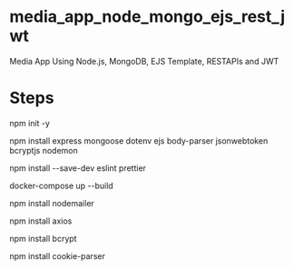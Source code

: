 # media_app_node_mongo_ejs_rest_jwt

Media App Using Node.js, MongoDB, EJS Template, RESTAPIs and JWT

# Steps

npm init -y

npm install express mongoose dotenv ejs body-parser jsonwebtoken bcryptjs nodemon

npm install --save-dev eslint prettier

docker-compose up --build

npm install nodemailer

npm install axios

npm install bcrypt

npm install cookie-parser



